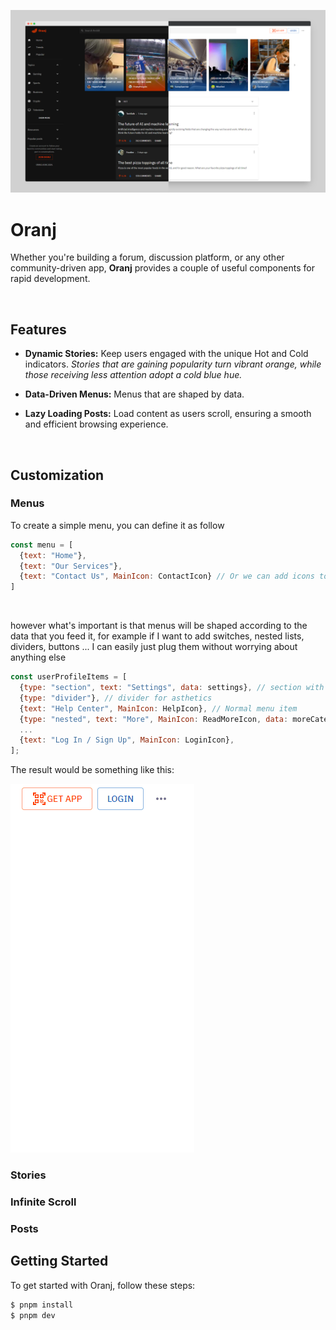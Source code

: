 <p align="center">
  <img src="./show1.png">
</p>


# Oranj

Whether you're building a forum, discussion platform, or any other community-driven app, **Oranj** provides a couple of useful components for rapid development.

<br>

## Features

- **Dynamic Stories:** Keep users engaged with the unique Hot and Cold indicators. *Stories that are gaining popularity turn vibrant orange, while those receiving less attention adopt a cold blue hue.*

- **Data-Driven Menus:** Menus that are shaped by data.

- **Lazy Loading Posts:** Load content as users scroll, ensuring a smooth and efficient browsing experience.

<br>

## Customization
### Menus
To create a simple menu, you can define it as follow

```javascript
const menu = [
  {text: "Home"},
  {text: "Our Services"},
  {text: "Contact Us", MainIcon: ContactIcon} // Or we can add icons to any item we want
]
```

<br>

however what's important is that menus will be shaped according to the data that you feed it, for example
if I want to add switches, nested lists, dividers, buttons ... I can easily just plug them without worrying about anything else

```javascript
const userProfileItems = [
  {type: "section", text: "Settings", data: settings}, // section with switches
  {type: "divider"}, // divider for asthetics
  {text: "Help Center", MainIcon: HelpIcon}, // Normal menu item
  {type: "nested", text: "More", MainIcon: ReadMoreIcon, data: moreCategories}, // nested menu within the current menu
  ...
  {text: "Log In / Sign Up", MainIcon: LoginIcon},
];
```

The result would be something like this:

![Menu with different item types](./assets/one.gif)


### Stories
### Infinite Scroll
### Posts

## Getting Started

To get started with Oranj, follow these steps:

```bash
$ pnpm install
$ pnpm dev
```

